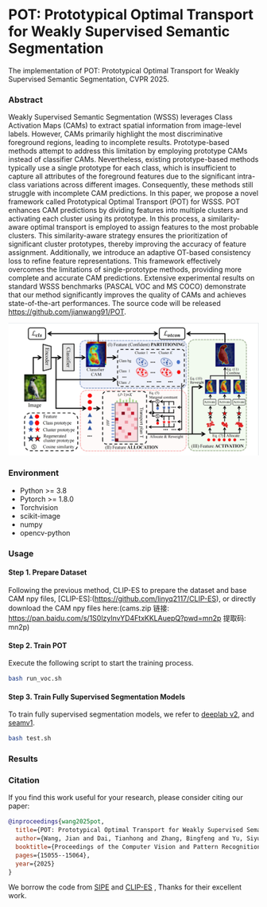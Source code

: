# POT: Prototypical Optimal Transport for Weakly Supervised Semantic Segmentation

The implementation of POT: Prototypical Optimal Transport for Weakly Supervised Semantic Segmentation,  CVPR 2025.

### Abstract

Weakly Supervised Semantic Segmentation (WSSS) leverages Class Activation Maps (CAMs) to extract spatial information from image-level labels. However, CAMs primarily highlight the most discriminative foreground regions, leading to incomplete results. Prototype-based methods attempt to address this limitation by employing prototype CAMs instead of classifier CAMs. Nevertheless, existing prototype-based methods typically use a single prototype for each class, which is insufficient to capture all attributes of the foreground features due to the significant intra-class variations across different images. Consequently, these methods still struggle with incomplete CAM predictions. In this paper, we propose a novel framework called Prototypical Optimal Transport (POT) for WSSS. POT enhances CAM predictions by dividing features into multiple clusters and activating each cluster using its prototype. In this process, a similarity-aware optimal transport is employed to assign features to the most probable clusters. This similarity-aware strategy ensures the prioritization of significant cluster prototypes, thereby improving the accuracy of feature assignment. Additionally, we introduce an adaptive OT-based consistency loss to refine feature representations. This framework effectively overcomes the limitations of single-prototype methods, providing more complete and accurate CAM predictions. Extensive experimental results on standard WSSS benchmarks (PASCAL VOC and MS COCO) demonstrate that our method significantly improves the quality of CAMs and achieves state-of-the-art performances. The source code will be released https://github.com/jianwang91/POT.

![Framework](figure.png)

### Environment

  * Python \>= 3.8
  * Pytorch \>= 1.8.0
  * Torchvision
  * scikit-image
  * numpy
  * opencv-python

### Usage

#### Step 1. Prepare Dataset

  Following the previous method, CLIP-ES to prepare the dataset and base CAM npy files, [CLIP-ES]:(https://github.com/linyq2117/CLIP-ES), or directly download the CAM npy files here:(cams.zip
链接: https://pan.baidu.com/s/1S0lzyInvYD4FtxKKLAuepQ?pwd=mn2p 提取码: mn2p)

#### Step 2. Train POT

Execute the following script to start the training process. 

```bash
bash run_voc.sh
```
#### Step 3. Train Fully Supervised Segmentation Models


To train fully supervised segmentation models, we refer to [deeplab v2](https://github.com/Wu0409/HSC_WSSS),  and [seamv1](https://github.com/YudeWang/semantic-segmentation-codebase/tree/main/experiment/seamv1-pseudovoc).
```bash
bash test.sh
```

### Results


### Citation

If you find this work useful for your research, please consider citing our paper:

```bibtex
@inproceedings{wang2025pot,
  title={POT: Prototypical Optimal Transport for Weakly Supervised Semantic Segmentation},
  author={Wang, Jian and Dai, Tianhong and Zhang, Bingfeng and Yu, Siyue and Lim, Eng Gee and Xiao, Jimin},
  booktitle={Proceedings of the Computer Vision and Pattern Recognition Conference},
  pages={15055--15064},
  year={2025}
}
```

We borrow the code from [SIPE]([https://github.com/Wu0409/HSC_WSSS](https://github.com/chenqi1126/SIPE)) and [CLIP-ES](https://github.com/linyq2117/CLIP-ES) , Thanks for their excellent work. 
